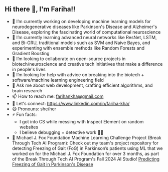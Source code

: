 ## Hi there 👋, I'm Fariha!!

<!--
**FarihaKha/FarihaKha** is a ✨ _special_ ✨ repository because its `README.md` (this file) appears on your GitHub profile.

Here are some ideas to get you started:
-->

- 🔭 I’m currently working on developing machine learning models for neurodegenerative diseases like Parkinson's Disease and Alzheimer's Disease, exploring the fascinating world of computational neuroscience
- 🌱 I’m currently learning advanced neural networks like ResNet, LSTM, and Bi-GRU, traditional models such as SVM and Naive Bayes, and experimenting with ensemble methods like Random Forests and Gradient Boosting
- 👯 I’m looking to collaborate on open-source projects in biotech/neuroscience and creative tech initiatives that make a difference in people's lives
- 🤔 I’m looking for help with advice on breaking into the biotech + software/machine learning engineering field
- 💬 Ask me about web development, crafting efficient algorithms, and brain research
- 📫 How to reach me: farihankha@gmail.com
- 💌 Let's connect: https://www.linkedin.com/in/fariha-kha/
- 😄 Pronouns: she/her
- ⚡ Fun facts:
    - I got into CS while messing with Inspect Element on random websites
    - I believe debugging = detective work 🕵️‍♂️
- 📂 Michael J. Fox Foundation Machine Learning Challenge Project (Break Through Tech AI Program):
Check out my team's project repository for detecting Freezing of Gait (FoG) in Parkinson’s patients using ML that we worked on for the Michael J. Fox Foundation for over 3 months, as part of the Break Through Tech AI Program's Fall 2024 AI Studio! [Predicting Freezing of Gait in Parkinson's Disease](https://github.com/EmilyCarroll-del/Predicting-Freezing-of-Gait-in-Parkinson-s-Disease-Using-ML)
